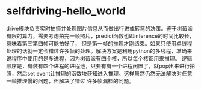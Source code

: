 # selfdriving-hello_world
drive模块负责实时拍摄并处理图片信息从而做出行进或转弯的决策。鉴于树莓派有限的算力，需要考虑拍完一帧照片，predict函数也即inference的时间比较长，意味着第三第四帧可能拍好了，
但是第一帧的推理才刚结束。如果只使用单线程处理的话就一定会错过许多帧的处理。解决方案是利用python的多线程，准确来说程序中使用的是多进程，因为树莓派有四个核，所以每个核都用来推理。
逻辑顺序是，有装有四个进程的进程池，只要有有一个进程闲置了，就pop出来进行拍照，然后set event让推理的函数块获知进入推理。这样虽然仍然无法解决对任意一帧推理慢的问题，但解决了错过
许多帧漏检的问题。
